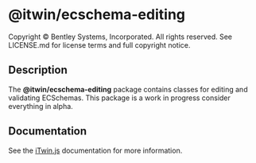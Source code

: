 # @itwin/ecschema-editing

Copyright © Bentley Systems, Incorporated. All rights reserved. See LICENSE.md for license terms and full copyright notice.

## Description

The **@itwin/ecschema-editing** package contains classes for editing and validating ECSchemas. This package is a work in progress consider everything in alpha.

## Documentation

See the [iTwin.js](https://www.itwinjs.org) documentation for more information.
